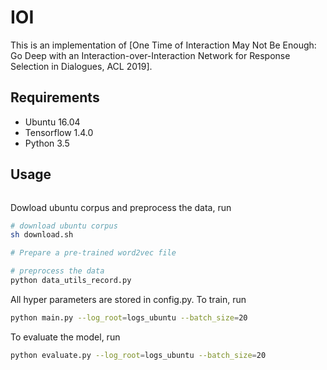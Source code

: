 # IOI

This is an implementation of [One Time of Interaction May Not Be Enough: Go Deep with an Interaction-over-Interaction Network for Response Selection in Dialogues, ACL 2019].


## Requirements
* Ubuntu 16.04
* Tensorflow 1.4.0
* Python 3.5


## Usage
```bash
```

Dowload ubuntu corpus and preprocess the data, run

```bash
# download ubuntu corpus
sh download.sh

# Prepare a pre-trained word2vec file 

# preprocess the data
python data_utils_record.py
```

All hyper parameters are stored in config.py. To train, run

```bash
python main.py --log_root=logs_ubuntu --batch_size=20
```

To evaluate the model, run
```bash
python evaluate.py --log_root=logs_ubuntu --batch_size=20
```

